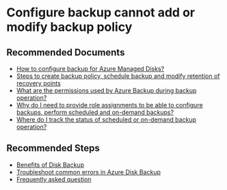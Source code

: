 <properties
	      pageTitle="Configure backup cannot add or modify backup policy"
	      description="Configure backup cannot add or modify backup policy"
        service="microsoft.recoveryservices"
        resource="vaults"
        authors="srinathv"
        ms.author="srinathv"
        displayOrder=""
        selfHelpType="generic"
        supportTopicIds="32785497"
        resourceTags=""
        productPesIds="15207"
        articleId="e87c7138-4ca3-4f43-b566-31d1e25a18e0"
        cloudEnvironments="public, fairfax, usnat, ussec"
          ownershipId="StorageMediaEdge_Backup"
/>


# Configure backup cannot add or modify backup policy

## **Recommended Documents**

- [How to configure backup for Azure Managed Disks?](https://docs.microsoft.com/azure/backup/backup-managed-disks#configure-backup)
- [Steps to create backup policy, schedule backup and modify retention of recovery points](https://docs.microsoft.com/azure/backup/backup-managed-disks#create-backup-policy)
- [What are the permissions used by Azure Backup during backup operation?](https://docs.microsoft.com/azure/backup/disk-backup-faq#what-are-the-permissions-used-by-azure-backup-during-backup-and-restore-operation)
- [Why do I need to provide role assignments to be able to configure backups, perform scheduled and on-demand backups?](https://docs.microsoft.com/azure/backup/disk-backup-faq#why-do-i-need-to-provide-role-assignments-to-be-able-to-configure-backups-perform-scheduled-and-on-demand-backups-and-restore-operations)
- [Where do I track the status of scheduled or on-demand backup operation?](https://docs.microsoft.com/azure/backup/backup-managed-disks#track-a-backup-operation)

## **Recommended Steps**

- [Benefits of Disk Backup](https://docs.microsoft.com/azure/backup/disk-backup-overview)
- [Troubleshoot common errors in Azure Disk Backup](https://docs.microsoft.com/azure/backup/disk-backup-troubleshoot)
- [Frequently asked question](https://docs.microsoft.com/azure/backup/disk-backup-faq)
